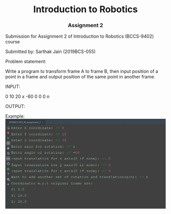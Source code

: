 <h1 align="center">Introduction to Robotics</h1>

<h3 align="center">Assignment 2</h3>

Submission for Assignment 2 of Introduction to Robotics (BCCS-9402) course

Submitted by: Sarthak Jain (2019BCS-055)

Problem statement:

Write a program to transform frame A to frame B, then input position of a point in a frame and output position of the same point in another frame.

INPUT:

0
10
20
x
-60
0
0
0
n

OUTPUT:


Example:
<img src="https://github.com/Sarthak-23/INTRODUCTION_TO_ROBOTICS/blob/main/Output.png">

